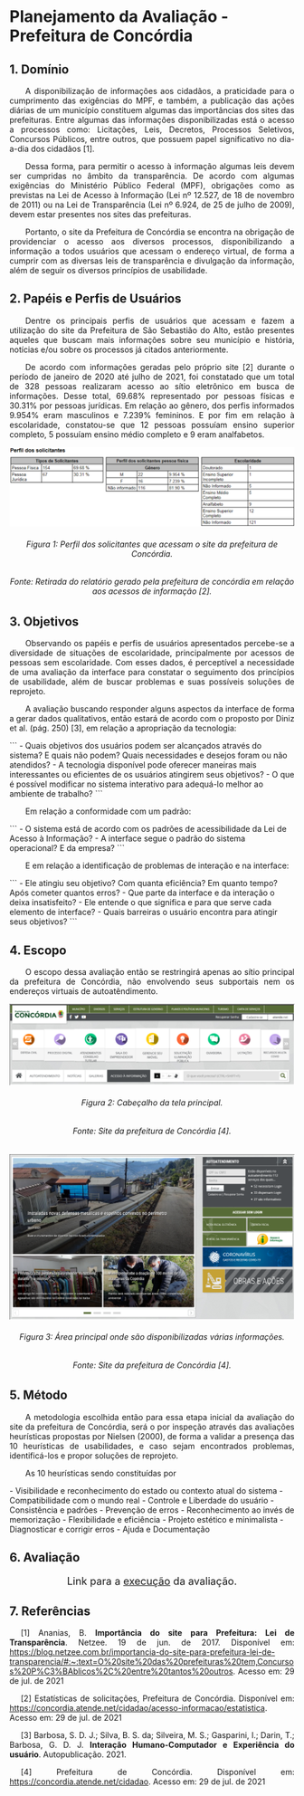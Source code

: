 # Planejamento da Avaliação - Prefeitura de Concórdia

## 1. Domínio
<p align = "justify"> &emsp;&emsp;A disponibilização de informações aos cidadãos, a praticidade para o cumprimento das exigências do MPF, e também, a publicação das ações diárias de um município constituem algumas das importâncias dos sites das prefeituras. Entre algumas das informações disponibilizadas está o acesso a processos como: Licitações, Leis, Decretos, Processos Seletivos, Concursos Públicos, entre outros, que possuem papel significativo no dia-a-dia dos cidadãos [1].</p>
<p align = "justify"> &emsp;&emsp;Dessa forma, para permitir o acesso à informação algumas leis devem ser cumpridas no âmbito da transparência. De acordo com algumas exigências do Ministério Público Federal (MPF), obrigações como as previstas na Lei de Acesso à Informação (Lei nº 12.527, de 18 de novembro de 2011) ou na Lei de Transparência (Lei nº 6.924, de 25 de julho de 2009), devem estar presentes nos sites das prefeituras.</p>
<p align = "justify"> &emsp;&emsp;Portanto, o site da Prefeitura de Concórdia se encontra na obrigação de providenciar o acesso aos diversos processos, disponibilizando a informação a todos usuários que acessam o endereço virtual, de forma a cumprir com as diversas leis de transparência e divulgação da informação, além de seguir os diversos princípios de usabilidade.</p>

## 2. Papéis e Perfis de Usuários
<p align = "justify"> &emsp;&emsp;Dentre os principais perfis de usuários que acessam e fazem a utilização do site da Prefeitura de São Sebastião do Alto, estão presentes aqueles que buscam mais informações sobre seu município e história, notícias e/ou sobre os processos já citados anteriormente.</p>
<p align = "justify"> &emsp;&emsp;De acordo com informações geradas pelo próprio site [2] durante o período de janeiro de 2020 até julho de 2021, foi constatado que um total de 328 pessoas realizaram acesso ao sítio eletrônico em busca de informações. Desse total, 69.68% representado por pessoas físicas e 30.31% por pessoas jurídicas. Em relação ao gênero, dos perfis informados 9.954% eram masculinos e 7.239% femininos. E por fim em relação à escolaridade, constatou-se que 12 pessoas possuíam ensino superior completo, 5 possuíam ensino médio completo e 9 eram analfabetos.</p>

<img src="../../../images/planejamento/avaliacoes/joao/tabelaConcordia.png">
<h6 align = "center">Figura 1: Perfil dos solicitantes que acessam o site da prefeitura de Concórdia.</h6>
<h6 align = "center">Fonte: Retirada do relatório gerado pela prefeitura de concórdia em relação aos acessos de informação [2].</h6>

## 3. Objetivos
<p align = "justify"> &emsp;&emsp;Observando os papéis e perfis de usuários apresentados percebe-se a diversidade de situações de escolaridade, principalmente por acessos de pessoas sem escolaridade. Com esses dados, é perceptível a necessidade de uma avaliação da interface para constatar o seguimento dos princípios de usabilidade, além de buscar problemas e suas possíveis soluções de reprojeto.</p>
<p align = "justify"> &emsp;&emsp;A avaliação buscando responder alguns aspectos da interface de forma a gerar dados qualitativos, então estará de acordo com o proposto por Diniz et al. (pág. 250) [3], em relação a apropriação da tecnologia:</p>
```
- Quais objetivos dos usuários podem ser alcançados através do sistema? E quais não podem? Quais necessidades e desejos foram ou não atendidos?
- A tecnologia disponível pode oferecer maneiras mais interessantes ou eficientes de os usuários atingirem seus objetivos?
- O que é possível modificar no sistema interativo para adequá-lo melhor ao ambiente de trabalho?
``` 
<p align = "justify"> &emsp;&emsp;Em relação a conformidade com um padrão:</p>
```
- O sistema está de acordo com os padrões de acessibilidade da Lei de Acesso à Informação?
- A interface segue o padrão do sistema operacional? E da empresa?
```
<p align = "justify"> &emsp;&emsp;E em relação a identificação de problemas de interação e na interface:</p>
```
- Ele atingiu seu objetivo? Com quanta eficiência? Em quanto tempo? Após cometer quantos erros?
- Que parte da interface e da interação o deixa insatisfeito?
- Ele entende o que significa e para que serve cada elemento de interface?
- Quais barreiras o usuário encontra para atingir seus objetivos?
```

## 4. Escopo
<p align = "justify"> &emsp;&emsp;O escopo dessa avaliação então se restringirá apenas ao sítio principal da prefeitura de Concórdia, não envolvendo seus subportais nem os endereços virtuais de autoatêndimento.</p>
<img src="../../../images/planejamento/avaliacoes/joao/cabecalho.png">
<h6 align = "center">Figura 2: Cabeçalho da tela principal.</h6>
<h6 align = "center">Fonte: Site da prefeitura de Concórdia [4].</h6>
<img src="../../../images/planejamento/avaliacoes/joao/corpo.png">
<h6 align = "center">Figura 3: Área principal onde são disponibilizadas várias informações.</h6>
<h6 align = "center">Fonte: Site da prefeitura de Concórdia [4].</h6>

## 5. Método
<p align = "justify"> &emsp;&emsp;A metodologia escolhida então para essa etapa inicial da avaliação do site da prefeitura de Concórdia, será o por inspeção através das avaliações heurísticas propostas por Nielsen (2000), de forma a validar a presença das 10 heurísticas de usabilidades, e caso sejam encontrados problemas, identificá-los e propor soluções de reprojeto.</p>
<p align = "justify"> &emsp;&emsp;As 10 heurísticas sendo constituídas por</p>
- Visibilidade e reconhecimento do estado ou contexto atual do sistema
- Compatibilidade com o mundo real
- Controle e Liberdade do usuário
- Consistência e padrões
- Prevenção de erros
- Reconhecimento ao invés de memorização
- Flexibilidade e eficiência
- Projeto estético e minimalista
- Diagnosticar e corrigir erros
- Ajuda e Documentação

## 6. Avaliação
<p style="text-align: center; font-size:130%">Link para a <a href="../execucaoJoao">execução</a> da avaliação.</p>

## 7. Referências
<p style="text-align: justify; text-indent: 20px">[1] Ananias, B. <b>Importância do site para Prefeitura: Lei de Transparência</b>. Netzee. 19 de jun. de 2017. Disponível em: <a href="https://blog.netzee.com.br/importancia-do-site-para-prefeitura-lei-de-transparencia/#:~:text=O%20site%20das%20prefeituras%20tem,Concursos%20P%C3%BAblicos%2C%20entre%20tantos%20outros" target="_blank">https://blog.netzee.com.br/importancia-do-site-para-prefeitura-lei-de-transparencia/#:~:text=O%20site%20das%20prefeituras%20tem,Concursos%20P%C3%BAblicos%2C%20entre%20tantos%20outros</a>. Acesso em: 29 de jul. de 2021</p>

<p style="text-align: justify; text-indent: 20px">[2] Estatísticas de solicitações, Prefeitura de Concórdia. Disponível em: <a href="https://concordia.atende.net/cidadao/acesso-informacao/estatistica" target="_blank">https://concordia.atende.net/cidadao/acesso-informacao/estatistica</a>. Acesso em: 29 de jul. de 2021</p>

<p style="text-align: justify; text-indent: 20px">[3] Barbosa, S. D. J.; Silva, B. S. da; Silveira, M. S.; Gasparini, I.; Darin, T.; Barbosa, G. D. J. <b>Interação Humano-Computador e Experiência do usuário</b>. Autopublicação. 2021.</p>

<p style="text-align: justify; text-indent: 20px">[4] Prefeitura de Concórdia. Disponível em: <a href="https://concordia.atende.net/cidadao" target="_blank">https://concordia.atende.net/cidadao</a>. Acesso em: 29 de jul. de 2021</p>

